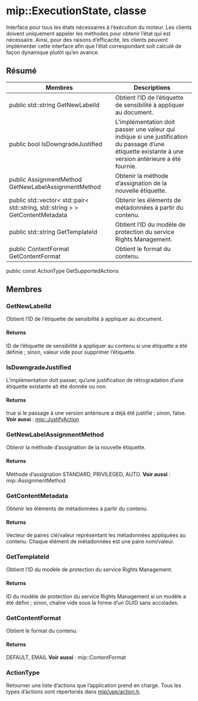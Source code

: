 # <a name="class-mipexecutionstate"></a>mip::ExecutionState, classe 
Interface pour tous les états nécessaires à l’exécution du moteur.
Les clients doivent uniquement appeler les méthodes pour obtenir l’état qui est nécessaire. Ainsi, pour des raisons d’efficacité, les clients peuvent implémenter cette interface afin que l’état correspondant soit calculé de façon dynamique plutôt qu’en avance.
## <a name="summary"></a>Résumé
 Membres                        | Descriptions                                
--------------------------------|---------------------------------------------
public std::string GetNewLabelId | Obtient l’ID de l’étiquette de sensibilité à appliquer au document.
public bool IsDowngradeJustified | L’implémentation doit passer une valeur qui indique si une justification du passage d’une étiquette existante à une version antérieure a été fournie.
public AssignmentMethod GetNewLabelAssignmentMethod | Obtenir la méthode d’assignation de la nouvelle étiquette.
public std::vector< std::pair< std::string, std::string > > GetContentMetadata | Obtenir les éléments de métadonnées à partir du contenu.
public std::string GetTemplateId | Obtient l’ID du modèle de protection du service Rights Management.
public ContentFormat GetContentFormat | Obtient le format du contenu.
public const ActionType GetSupportedActions
## <a name="members"></a>Membres
### <a name="getnewlabelid"></a>GetNewLabelId
Obtient l’ID de l’étiquette de sensibilité à appliquer au document.
#### <a name="returns"></a>Returns
ID de l’étiquette de sensibilité à appliquer au contenu si une étiquette a été définie ; sinon, valeur vide pour supprimer l’étiquette.
### <a name="isdowngradejustified"></a>IsDowngradeJustified
L’implémentation doit passer, qu’une justification de rétrogradation d’une étiquette existante ait été donnée ou non.
#### <a name="returns"></a>Returns
true si le passage à une version antérieure a déjà été justifié ; sinon, false. 
**Voir aussi** : [mip::JustifyAction](#classmip_1_1_justify_action)
### <a name="getnewlabelassignmentmethod"></a>GetNewLabelAssignmentMethod
Obtenir la méthode d’assignation de la nouvelle étiquette.
#### <a name="returns"></a>Returns
Méthode d’assignation STANDARD, PRIVILEGED, AUTO. 
**Voir aussi** : mip::AssignmentMethod
### <a name="getcontentmetadata"></a>GetContentMetadata
Obtenir les éléments de métadonnées à partir du contenu.
#### <a name="returns"></a>Returns
Vecteur de paires clé/valeur représentant les métadonnées appliquées au contenu. Chaque élément de métadonnées est une paire nom/valeur.
### <a name="gettemplateid"></a>GetTemplateId
Obtient l’ID du modèle de protection du service Rights Management.
#### <a name="returns"></a>Returns
ID du modèle de protection du service Rights Management si un modèle a été défini ; sinon, chaîne vide sous la forme d’un GUID sans accolades.
### <a name="getcontentformat"></a>GetContentFormat
Obtient le format du contenu.
#### <a name="returns"></a>Returns
DEFAULT, EMAIL **Voir aussi** : mip::ContentFormat
### <a name="actiontype"></a>ActionType
Retourner une liste d’actions que l’application prend en charge. Tous les types d’actions sont répertoriés dans [mip/upe/action.h](#action_8h).